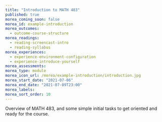 ```yaml
---
title: "Introduction to MATH 483"
published: true
morea_coming_soon: false
morea_id: example-introduction
morea_outcomes:
  - outcome-course-structure
morea_readings:
  - reading-screencast-intro
  - reading-syllabus
morea_experiences:
  - experience-environment-configuration
  - experience-introduce-yourself
morea_assessments:
morea_type: module
morea_icon_url: /morea/example-introduction/introduction.jpg
morea_start_date: "2021-07-06"
morea_end_date: "2021-07-09T23:00"
morea_labels:
morea_sort_order: 10
---
```


Overview of MATH 483, and some simple initial tasks to get oriented and ready for the course.
